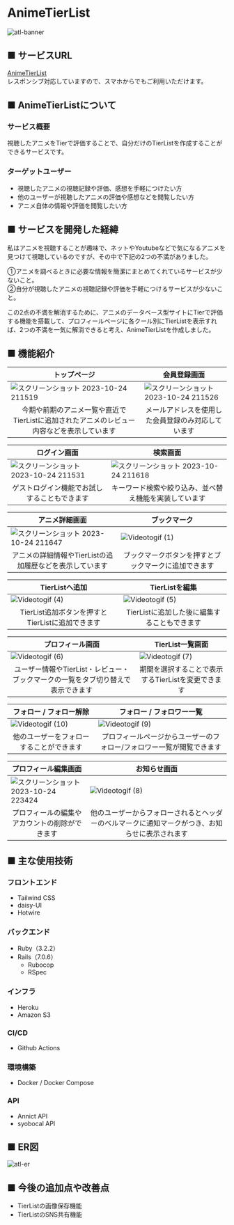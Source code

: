 # AnimeTierList
![atl-banner](https://github.com/hinata000/ATL/assets/99871721/dac9fe5e-78a1-4065-acb3-5ac0768f67c8)

## ■ サービスURL
[AnimeTierList](https://animetierlist.net)  
レスポンシブ対応していますので、スマホからでもご利用いただけます。

## ■ AnimeTierListについて

### サービス概要
視聴したアニメをTierで評価することで、自分だけのTierListを作成することができるサービスです。

### ターゲットユーザー
* 視聴したアニメの視聴記録や評価、感想を手軽につけたい方
* 他のユーザーが視聴したアニメの評価や感想などを閲覧したい方
* アニメ自体の情報や評価を閲覧したい方

## ■ サービスを開発した経緯
私はアニメを視聴することが趣味で、ネットやYoutubeなどで気になるアニメを見つけて視聴しているのですが、その中で下記の2つの不満がありました。

①アニメを調べるときに必要な情報を簡潔にまとめてくれているサービスが少ないこと。  
②自分が視聴したアニメの視聴記録や評価を手軽につけるサービスが少ないこと。

この2点の不満を解消するために、アニメのデータベース型サイトにTierで評価する機能を搭載して、プロフィールページに各クール別にTierListを表示すれば、2つの不満を一気に解消できると考え、AnimeTierListを作成しました。

## ■ 機能紹介
|  <div style="text-align: center;">トップページ</div>  |  <div style="text-align: center;">会員登録画面</div>  |
| ---- | ---- |
|  ![スクリーンショット 2023-10-24 211519](https://github.com/hinata000/ATL/assets/99871721/6fdf06f2-c9e4-455a-a5d1-72db41629563)  |  ![スクリーンショット 2023-10-24 211526](https://github.com/hinata000/ATL/assets/99871721/c784e5bd-cb6e-4aec-94b8-aaa648eefa23)  |
|  <div style="text-align: center;">今期や前期のアニメ一覧や直近でTierListに追加されたアニメのレビュー内容などを表示しています</div>  |  <div style="text-align: center;">メールアドレスを使用した会員登録のみ対応しています</div>  |

|  <div style="text-align: center;">ログイン画面</div>  |  <div style="text-align: center;">検索画面</div>  |
| ---- | ---- |
|  ![スクリーンショット 2023-10-24 211531](https://github.com/hinata000/ATL/assets/99871721/a45a1de3-2df2-4aea-8ac6-fb2b324a8e85)  |  ![スクリーンショット 2023-10-24 211618](https://github.com/hinata000/ATL/assets/99871721/71f03427-72af-49bb-abe2-8df7f7670a46)  |
|  <div style="text-align: center;">ゲストログイン機能でお試しすることもできます</div>  |  <div style="text-align: center;">キーワード検索や絞り込み、並べ替え機能を実装しています</div>  |

|  <div style="text-align: center;">アニメ詳細画面</div>  |  <div style="text-align: center;">ブックマーク</div>  |
| ---- | ---- |
|  ![スクリーンショット 2023-10-24 211647](https://github.com/hinata000/ATL/assets/99871721/aca735e6-c6c6-46bc-81aa-e28372aa8f33)  |  ![Videotogif (1)](https://github.com/hinata000/ATL/assets/99871721/be71afaf-dfe7-4bff-8b67-9c1fd3083ea0)  |
|  <div style="text-align: center;">アニメの詳細情報やTierListの追加履歴などを表示しています</div>  |  <div style="text-align: center;">ブックマークボタンを押すとブックマークに追加できます</div>  |

|  <div style="text-align: center;">TierListへ追加</div>  |  <div style="text-align: center;">TierListを編集</div>  |
| ---- | ---- |
|  ![Videotogif (4)](https://github.com/hinata000/ATL/assets/99871721/3a67d4a7-86a6-4f30-b36a-48b9c400ebd1)  |  ![Videotogif (5)](https://github.com/hinata000/ATL/assets/99871721/f507dd70-4ffb-46d3-af8f-4ad8314a86f5)  |
|  <div style="text-align: center;">TierList追加ボタンを押すとTierListに追加できます</div>  |  <div style="text-align: center;">TierListに追加した後に編集することもできます</div>  |

|  <div style="text-align: center;">プロフィール画面</div>  |  <div style="text-align: center;">TierList一覧画面</div>  |
| ---- | ---- |
|  ![Videotogif (6)](https://github.com/hinata000/ATL/assets/99871721/76ed2055-8035-427d-9385-556bee514355)  |  ![Videotogif (7)](https://github.com/hinata000/ATL/assets/99871721/a0466ebb-a9f2-411b-b133-5c4338bfc6f8)  |
|  <div style="text-align: center;">ユーザー情報やTierList・レビュー・ブックマークの一覧をタブ切り替えで表示できます</div>  |  <div style="text-align: center;">期間を選択することで表示するTierListを変更できます</div>  |

|  <div style="text-align: center;">フォロー / フォロー解除</div>  |  <div style="text-align: center;">フォロー / フォロワー一覧</div>  |
| ---- | ---- |
|  ![Videotogif (10)](https://github.com/hinata000/ATL/assets/99871721/13cbe1ac-9d70-4ef0-853e-c1060bbd5db5)  |  ![Videotogif (9)](https://github.com/hinata000/ATL/assets/99871721/63481def-6a41-4221-b8fa-5414a5ede573)  |
|  <div style="text-align: center;">他のユーザーをフォローすることができます</div>  |  <div style="text-align: center;">プロフィールページからユーザーのフォロー/フォロワー一覧が閲覧できます</div>  |

|  <div style="text-align: center;">プロフィール編集画面</div>  |  <div style="text-align: center;">お知らせ画面</div>  |
| ---- | ---- |
|  ![スクリーンショット 2023-10-24 223424](https://github.com/hinata000/ATL/assets/99871721/75d84b21-a433-413e-ba2e-9905875beb39)  |  ![Videotogif (8)](https://github.com/hinata000/ATL/assets/99871721/cbba2a68-98eb-45ca-bac1-749d992b6afb)  |
|  <div style="text-align: center;">プロフィールの編集やアカウントの削除ができます</div>  |  <div style="text-align: center;">他のユーザーからフォローされるとヘッダーのベルマークに通知マークがつき、お知らせに表示されます</div>  |

## ■ 主な使用技術

### フロントエンド
* Tailwind CSS
* daisy-UI
* Hotwire

### バックエンド
* Ruby（3.2.2）
* Rails（7.0.6）
  * Rubocop
  * RSpec

### インフラ
* Heroku
* Amazon S3

### CI/CD
* Github Actions

### 環境構築
* Docker / Docker Compose

### API
* Annict API
* syobocal API

## ■ ER図
![atl-er](https://github.com/hinata000/ATL/assets/99871721/271a28b7-d96b-4470-96d8-bc3ee1ac1cb2)

## ■ 今後の追加点や改善点
* TierListの画像保存機能
* TierListのSNS共有機能
